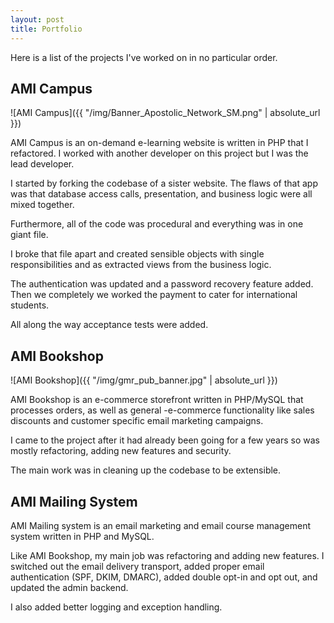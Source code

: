 ```yaml
---
layout: post
title: Portfolio
---
```



Here is a list of the projects I've worked on in no particular order.

## AMI Campus

![AMI Campus]({{ "/img/Banner_Apostolic_Network_SM.png" | absolute_url }})


AMI Campus is an on-demand e-learning website is written in PHP that I refactored. I worked with another developer on this project but I was the lead developer.

I started by forking the codebase of a sister website. The flaws of that app was that database access calls, presentation, and business logic were all mixed together.

Furthermore, all of the code was procedural and everything was in one giant file.

I broke that file apart and created sensible objects with single responsibilities and as extracted views from the business logic.

The authentication was updated and a password recovery feature added. Then we completely we worked the payment to cater for international students.

All along the way acceptance tests were added.

## AMI Bookshop

![AMI Bookshop]({{ "/img/gmr_pub_banner.jpg" | absolute_url }})

AMI Bookshop is an e-commerce storefront written in PHP/MySQL that processes orders, as well as general -e-commerce functionality like sales discounts and customer specific email marketing campaigns.

I came to the project after it had already been going for a few years so was mostly refactoring, adding new features and security.

The main work was in cleaning up the codebase to be extensible.

## AMI Mailing System

AMI Mailing system is an email marketing and email course management system written in PHP and MySQL.

Like AMI Bookshop, my main job was refactoring and adding new features. I switched out the email delivery transport, added proper email authentication (SPF, DKIM, DMARC), added double opt-in and opt out, and updated the admin backend.

I also added better logging and exception handling.